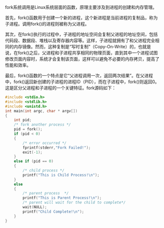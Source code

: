 fork系统调用是Linux系统层面的函数，原理主要涉及到进程的创建和内存管理。

首先，fork()函数用于创建一个新的进程，这个新进程是当前进程的复制品，称为子进程。调用fork()的进程则被称为父进程。

其次，在fork()执行的过程中，子进程的地址空间会复制父进程的地址空间，包括代码段、数据段、堆栈以及寄存器内容等。这样，子进程就拥有了和父进程完全相同的内存镜像。然而，这种复制是“写时复制”（Copy-On-Write）的，也就是说，在fork()之后，父进程和子进程共享相同的物理页面，直到其中一个进程试图修改页面内容时，系统才会复制该页面，这样可以避免不必要的内存拷贝，提高了性能和效率。

最后，fork()函数的一个特点是它“父进程调用一次，返回两次结果”。在父进程中，fork()返回新创建的子进程的进程ID（PID），而在子进程中，fork()则返回0。这是区分父进程和子进程的一个关键特征。fork源码如下：
```cpp
#include <stdio.h>
#include <stdlib.h>
#include <unistd.h>
int main(int argc, char * argv[])
{
    int pid;
    /* fork another process */
    pid = fork();
    if (pid < 0) 
    { 
        /* error occurred */
        fprintf(stderr,"Fork Failed!");
        exit(-1);
    } 
    else if (pid == 0) 
    {
        /* child process */
        printf("This is Child Process!\n");
    } 
    else 
    {  
        /* parent process  */
        printf("This is Parent Process!\n");
        /* parent will wait for the child to complete*/
        wait(NULL);
        printf("Child Complete!\n");
    }
}
```
